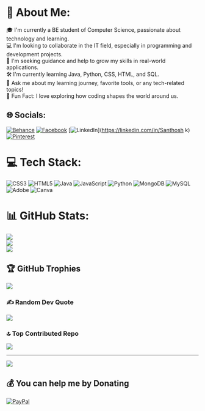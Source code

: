 # 💫 About Me:
🎓 I'm currently a BE student of Computer Science, passionate about technology and learning.<br>💻 I'm looking to collaborate in the IT field, especially in programming and development projects.<br>🤝 I'm seeking guidance and help to grow my skills in real-world applications.<br>🛠️ I'm currently learning Java, Python, CSS, HTML, and SQL.<br>💬 Ask me about my learning journey, favorite tools, or any tech-related topics!<br>🌟 Fun Fact: I love exploring how coding shapes the world around us.<br>


## 🌐 Socials:
[![Behance](https://img.shields.io/badge/Behance-1769ff?logo=behance&logoColor=white)](https://behance.net/SANTHOSH.K) [![Facebook](https://img.shields.io/badge/Facebook-%231877F2.svg?logo=Facebook&logoColor=white)](https://facebook.com/Santhosh147) [![LinkedIn](https://img.shields.io/badge/LinkedIn-%230077B5.svg?logo=linkedin&logoColor=white)](https://linkedin.com/in/Santhosh k) [![Pinterest](https://img.shields.io/badge/Pinterest-%23E60023.svg?logo=Pinterest&logoColor=white)](https://pinterest.com/Santhoshsk) 

# 💻 Tech Stack:
![CSS3](https://img.shields.io/badge/css3-%231572B6.svg?style=for-the-badge&logo=css3&logoColor=white) ![HTML5](https://img.shields.io/badge/html5-%23E34F26.svg?style=for-the-badge&logo=html5&logoColor=white) ![Java](https://img.shields.io/badge/java-%23ED8B00.svg?style=for-the-badge&logo=openjdk&logoColor=white) ![JavaScript](https://img.shields.io/badge/javascript-%23323330.svg?style=for-the-badge&logo=javascript&logoColor=%23F7DF1E) ![Python](https://img.shields.io/badge/python-3670A0?style=for-the-badge&logo=python&logoColor=ffdd54) ![MongoDB](https://img.shields.io/badge/MongoDB-%234ea94b.svg?style=for-the-badge&logo=mongodb&logoColor=white) ![MySQL](https://img.shields.io/badge/mysql-4479A1.svg?style=for-the-badge&logo=mysql&logoColor=white) ![Adobe](https://img.shields.io/badge/adobe-%23FF0000.svg?style=for-the-badge&logo=adobe&logoColor=white) ![Canva](https://img.shields.io/badge/Canva-%2300C4CC.svg?style=for-the-badge&logo=Canva&logoColor=white)
# 📊 GitHub Stats:
![](https://github-readme-stats.vercel.app/api?username=Santhosh1470&theme=dark&hide_border=false&include_all_commits=true&count_private=true)<br/>
![](https://github-readme-streak-stats.herokuapp.com/?user=Santhosh1470&theme=dark&hide_border=false)<br/>
![](https://github-readme-stats.vercel.app/api/top-langs/?username=Santhosh1470&theme=dark&hide_border=false&include_all_commits=true&count_private=true&layout=compact)

## 🏆 GitHub Trophies
![](https://github-profile-trophy.vercel.app/?username=Santhosh1470&theme=radical&no-frame=false&no-bg=true&margin-w=4)

### ✍️ Random Dev Quote
![](https://quotes-github-readme.vercel.app/api?type=horizontal&theme=radical)

### 🔝 Top Contributed Repo
![](https://github-contributor-stats.vercel.app/api?username=Santhosh1470&limit=5&theme=dark&combine_all_yearly_contributions=true)

---
[![](https://visitcount.itsvg.in/api?id=Santhosh1470&icon=0&color=0)](https://visitcount.itsvg.in)

  ## 💰 You can help me by Donating
  [![PayPal](https://img.shields.io/badge/PayPal-00457C?style=for-the-badge&logo=paypal&logoColor=white)](https://paypal.me/SANTHOSH) 

  
<!-- Proudly created with GPRM ( https://gprm.itsvg.in ) -->
